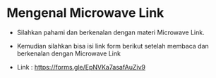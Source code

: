 # Mengenal Microwave Link

* Silahkan pahami dan berkenalan dengan materi Microwave Link.

* Kemudian silahkan bisa isi link form berikut setelah membaca dan berkenalan dengan Microwave Link

* Link : https://forms.gle/EpNVKa7asafAuZiv9
